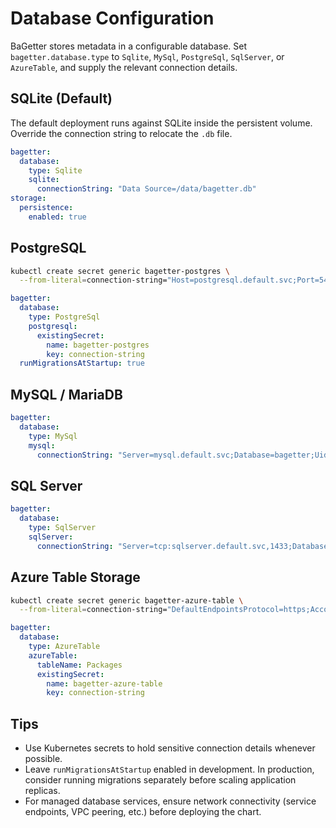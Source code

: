 # Database Configuration

BaGetter stores metadata in a configurable database. Set `bagetter.database.type` to `Sqlite`, `MySql`, `PostgreSql`, `SqlServer`, or `AzureTable`, and supply the relevant connection details.

## SQLite (Default)

The default deployment runs against SQLite inside the persistent volume. Override the connection string to relocate the `.db` file.

```yaml
bagetter:
  database:
    type: Sqlite
    sqlite:
      connectionString: "Data Source=/data/bagetter.db"
storage:
  persistence:
    enabled: true
```

## PostgreSQL

```bash
kubectl create secret generic bagetter-postgres \
  --from-literal=connection-string="Host=postgresql.default.svc;Port=5432;Database=bagetter;Username=bagetter;Password=s3cr3t"
```

```yaml
bagetter:
  database:
    type: PostgreSql
    postgresql:
      existingSecret:
        name: bagetter-postgres
        key: connection-string
  runMigrationsAtStartup: true
```

## MySQL / MariaDB

```yaml
bagetter:
  database:
    type: MySql
    mysql:
      connectionString: "Server=mysql.default.svc;Database=bagetter;Uid=bagetter;Pwd=changeme;Allow User Variables=true"
```

## SQL Server

```yaml
bagetter:
  database:
    type: SqlServer
    sqlServer:
      connectionString: "Server=tcp:sqlserver.default.svc,1433;Database=bagetter;User Id=bagetter;Password=Secret123;Encrypt=True;TrustServerCertificate=True"
```

## Azure Table Storage

```bash
kubectl create secret generic bagetter-azure-table \
  --from-literal=connection-string="DefaultEndpointsProtocol=https;AccountName=..."
```

```yaml
bagetter:
  database:
    type: AzureTable
    azureTable:
      tableName: Packages
      existingSecret:
        name: bagetter-azure-table
        key: connection-string
```

## Tips

- Use Kubernetes secrets to hold sensitive connection details whenever possible.
- Leave `runMigrationsAtStartup` enabled in development. In production, consider running migrations separately before scaling application replicas.
- For managed database services, ensure network connectivity (service endpoints, VPC peering, etc.) before deploying the chart.

